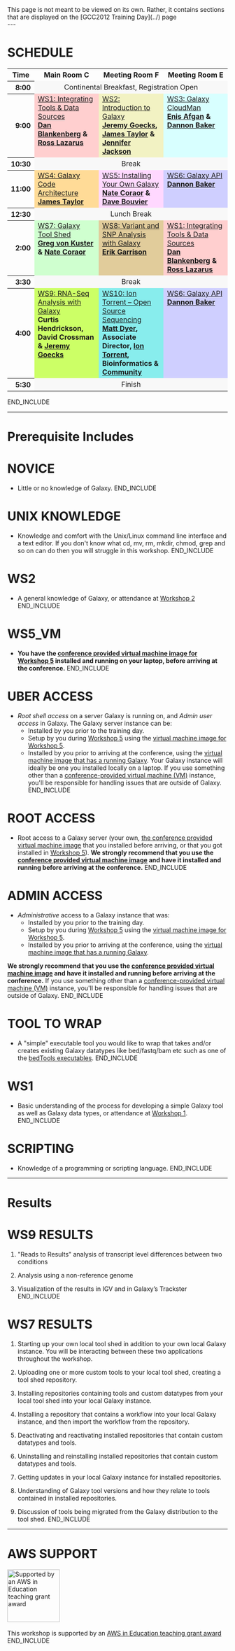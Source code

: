 <div class='red'>
This page is not meant to be viewed on its own.  Rather, it contains sections that are displayed on the [GCC2012 Training Day](../) page
</div>
---

# SCHEDULE

<table>
  <tr class="th" >
    <th style=" text-align: center;"> Time </th>
    <th style=" text-align: center; width: 30%;"> Main Room C </th>
    <th style=" text-align: center; width: 30%;"> Meeting Room </em>F<em> </th>
    <th style=" text-align: center; width: 30%;"> Meeting Room E </th>
  </tr>
  <tr>
    <th style=" text-align: right;"> 8:00 </th>
    <td colspan=3 style=" text-align: center; background-color: #F8F8F8 ;"> </em>Continental Breakfast, Registration Open<em> </td>
  </tr>
  <tr>
    <th style=" text-align: right;"> 9:00 </th>
    <td style=" vertical-align: top; background-color: #FFCFCF;"> </strong><a href='../#ws1'>WS1: Integrating Tools & Data Sources</a><strong><div class='indent'></em><a href='/Dan'>Dan Blankenberg</a> & <a href='/fubar'>Ross Lazarus</a><em> </td>
    <td style=" vertical-align: top; background-color: #F2F2C3;"> </strong><a href='../#ws2'>WS2: Introduction to Galaxy</a><strong><div class='indent'></em><a href='/JeremyGoecks'>Jeremy Goecks</a>, <a href='/JamesTaylor'>James Taylor</a> & <a href='/JenniferJackson'>Jennifer Jackson</a><em></div> </td>
    <td style=" vertical-align: top; background-color: #D8FFFF;"> </strong><a href='../#ws3'>WS3: Galaxy CloudMan</a><strong><div class='indent'></em><a href='/EnisAfgan'>Enis Afgan</a> & <a href='/DannonBaker'>Dannon Baker</a><em></div> </td>
  </tr>
  <tr>
    <th style=" text-align: right;"> 10:30 </th>
    <td colspan=3 style=" text-align: center; background-color: #F8F8F8 ;"> </em>Break<em> </td>
  </tr>
  <tr>
    <th style=" text-align: right;"> 11:00 </th>
    <td style=" vertical-align: top; background-color: #FFDB97;"> </strong><a href='../#ws4'>WS4: Galaxy Code Architecture</a><strong><div class='indent'></em><a href='/JamesTaylor'>James Taylor</a><em></div> </td>
    <td style=" vertical-align: top; background-color: #FFD8FF;"> </strong><a href='../#ws5'>WS5: Installing Your Own Galaxy</a><strong><div class='indent'></em><a href='/nate'>Nate Coraor</a> & <a href='/DaveBouvier'>Dave Bouvier</a><em></div> </td>
    <td style=" vertical-align: top; background-color: #CFCFFF;"> </strong><a href='../#ws6'>WS6: Galaxy API</a><strong><div class='indent'></em><a href='/DannonBaker'>Dannon Baker</a><em></div> </td>
  </tr>
  <tr>
    <th style=" text-align: right;"> 12:30 </th>
    <td colspan=3 style=" text-align: center; background-color: #F8F8F8 ;"> </em>Lunch Break<em> </td>
  </tr>
  <tr>
    <th style=" text-align: right;"> 2:00 </th>
    <td style=" vertical-align: top; background-color: #CFFFCF;"> </strong><a href='../#ws7'>WS7: Galaxy Tool Shed</a><strong><div class='indent'></em><a href='/greg_vonkuster'>Greg von Kuster</a> & <a href='/nate'>Nate Coraor</a><em> </td>
    <td style=" vertical-align: top; background-color: #E1CC9B;"> </strong><a href='../#ws8'>WS8: Variant and SNP Analysis with Galaxy</a><strong><div class='indent'></em><a href='http://bioinformatics.bc.edu/marthlab/Erik_Garrison'>Erik Garrison</a><em></div> </td>
    <td style=" vertical-align: top; background-color: #FFCFCF;"> </strong><a href='../#ws1'>WS1: Integrating Tools & Data Sources</a><strong><div class='indent'></em><a href='/Dan'>Dan Blankenberg</a> & <a href='/fubar'>Ross Lazarus</a><em></div> </td>
  </tr>
  <tr>
    <th style=" text-align: right;"> 3:30 </th>
    <td colspan=3 style=" text-align: center; background-color: #F8F8F8 ;"> </em>Break<em> </td>
  </tr>
  <tr>
    <th style=" text-align: right;"> 4:00 </th>
    <td style=" vertical-align: top; background-color: #CCFF66;"> </strong><a href='../#ws9'>WS9: RNA-Seq Analysis with Galaxy</a><strong><div class='indent'></em>Curtis Hendrickson, David Crossman & <a href='/JeremyGoecks'>Jeremy Goecks</a><em></div> </td>
    <td style=" vertical-align: top; background-color: #88EDED;"> </strong><a href='../#ws10'>WS10: Ion Torrent – Open Source Sequencing</a><strong><div class='indent'></em><a href='/MattDyer'>Matt Dyer</a>, Associate Director, <a href='http://lifetech.com/'>Ion Torrent</a>, Bioinformatics & <a href='http://ioncommunity.iontorrent.com/'>Community</a><em></div>  </td>
    <td style=" vertical-align: top; background-color: #CFCFFF;"> </strong><a href='../#ws6'>WS6: Galaxy API</a><strong><div class='indent'></em><a href='/DannonBaker'>Dannon Baker</a><em></div> </td>
  </tr>
  <tr>
    <th style=" text-align: right;"> 5:30 </th>
    <td colspan=3 style=" text-align: center; background-color: #F8F8F8 ;"> </em>Finish<em> </td>
  </tr>
</table>

END_INCLUDE

---
# Prerequisite Includes

# NOVICE
* Little or no knowledge of Galaxy. 
END_INCLUDE

# UNIX KNOWLEDGE
* Knowledge and comfort with the Unix/Linux command line interface and a text editor. If you don't know what cd, mv, rm, mkdir, chmod, grep and so on can do then you will struggle in this workshop. 
END_INCLUDE

# WS2
* A general knowledge of Galaxy, or attendance at [Workshop 2](../#ws2)
END_INCLUDE

# WS5_VM
* **You have the [conference provided virtual machine image for Workshop 5](/Events/GCC2012/TrainingDay/VMs#vm-without-a-running-galaxy) installed and running on your laptop, before arriving at the conference.**
END_INCLUDE

# UBER ACCESS
* *Root shell access* on a server Galaxy is running on, and *Admin user access* in Galaxy.  The Galaxy server instance can be:
  * Installed by you prior to the training day.
  * Setup by you during [Workshop 5](../#ws5) using the [virtual machine image for Workshop 5](/Events/GCC2012/TrainingDay/VMs#vm-without-a-running-galaxy).
  * Installed by you prior to arriving at the conference, using the [virtual machine image that has a running Galaxy](/Events/GCC2012/TrainingDay/VMs#vm-with-a-running-galaxy).
  Your Galaxy instance will ideally be one you installed locally on a laptop.  If you use something other than a [conference-provided virtual machine (VM)](../VMs) instance, you'll be responsible for handling issues that are outside of Galaxy.
END_INCLUDE

# ROOT ACCESS
* Root access to a Galaxy server (your own, [the conference provided virtual machine image](/Events/GCC2012/TrainingDay/VMs#vm-with-a-running-galaxy) that you installed before arriving, or that you got installed  in [Workshop 5](../#ws5)).  **We strongly recommend that you use the [conference provided virtual machine image](/Events/GCC2012/TrainingDay/VMs#vm-with-a-running-galaxy) and have it installed and running before arriving at the conference.**
END_INCLUDE

# ADMIN ACCESS
* *Administrative* access to a Galaxy instance that was:
  * Installed by you prior to the training day.
  * Setup by you during [Workshop 5](../#ws5) using the [virtual machine image for Workshop 5](/Events/GCC2012/TrainingDay/VMs#vm-without-a-running-galaxy).
  * Installed by you prior to arriving at the conference, using the [virtual machine image that has a running Galaxy](/Events/GCC2012/TrainingDay/VMs#vm-with-a-running-galaxy).

 **We strongly recommend that you use the [conference provided virtual machine image](/Events/GCC2012/TrainingDay/VMs#vm-with-a-running-galaxy) and have it installed and running before arriving at the conference.**  If you use something other than a [conference-provided virtual machine (VM)](../VMs) instance, you'll be responsible for handling issues that are outside of Galaxy.
END_INCLUDE

# TOOL TO WRAP
* A "simple" executable tool you would like to wrap that takes and/or creates existing Galaxy datatypes like bed/fastq/bam etc such as one of the [bedTools executables](http://code.google.com/p/bedtools/).
END_INCLUDE

# WS1
* Basic understanding of the process for developing a simple Galaxy tool as well as Galaxy data types, or attendance at [Workshop 1](../#ws1).
END_INCLUDE

# SCRIPTING
* Knowledge of a programming or scripting language.
END_INCLUDE


---

# Results

# WS9 RESULTS

1. "Reads to Results" analysis of transcript level differences between two conditions

2. Analysis using a non-reference genome

3. Visualization of the results in IGV and in Galaxy’s Trackster
END_INCLUDE

# WS7 RESULTS
1. Starting up your own local tool shed in addition to your own local Galaxy instance.  You will be interacting between these two applications throughout the workshop.

2. Uploading one or more custom tools to your local tool shed, creating a tool shed repository.

3. Installing repositories containing tools and custom datatypes from your local tool shed into your local Galaxy instance.

4. Installing a repository that contains a workflow into your local Galaxy instance, and then import the workflow from the repository.

5. Deactivating and reactivating installed repositories that contain custom datatypes and tools.

6. Uninstalling and reinstalling installed repositories that contain custom datatypes and tools.

7. Getting updates in your local Galaxy instance for installed repositories.

8. Understanding of Galaxy tool versions and how they relate to tools contained in installed repositories.

9. Discussion of tools being migrated from the Galaxy distribution to the tool shed.
END_INCLUDE

---

# AWS SUPPORT

<a href='http://aws.amazon.com/education/'><img src='/Images/Logos/AWSLogo.png' alt='Supported by an AWS in Education teaching grant award' width="120" /></a><br /><br />This workshop is supported by an [AWS in Education teaching grant award](http://aws.amazon.com/education/)
END_INCLUDE
